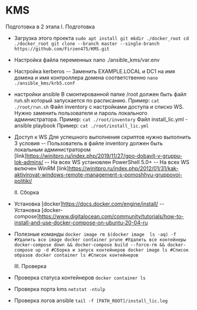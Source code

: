 # KMS
Подготовка в 2 этапа
  I. Подготовка
- Загрузка этого проекта
`sudo apt install git
mkdir ./docker_root
cd ./docker_root
git clone --branch master --single-branch https://github.com/Firzen475/KMS.git`
- Настройка файла переменных 
nano ./ansible_kms/var.env
- Настройка kerberos
-- Заменить EXAMPLE.LOCAL и DC1 на имя домена и имя контроллера домена соответственно
`nano ./ansible_kms/krb5.conf`
- настройки ansible
В смонтированной папке /root должен быть файл run.sh который запускается по расписанию. 
Пример:
`cat ./root/run.sh`
Файл inventory с настройками доступа и списко WS. Нужно заменить пользователя и пароль локального администратора.
Пример:
`cat ./root/inventory`
Файл install_lic.yml - ansible playbook
Пример:
`cat ./root/install_lic.yml`

- Доступ к WS
Для успешного выполнения скриптов нужно выполнить 3 условия
-- Пользователь в файле inventory должен быть локальным администратором [link]https://winitpro.ru/index.php/2019/11/27/gpo-dobavit-v-gruppu-lok-admins/
-- На всех WS установлен PowerShell 5.0+
-- На всех WS включен WinRM [link]https://winitpro.ru/index.php/2012/01/31/kak-aktivirovat-windows-remote-management-s-pomoshhyu-gruppovoj-politiki/

  II. Сборка 
- Установка [docker]https://docs.docker.com/engine/install/
-- Установка [docker-compose]https://www.digitalocean.com/community/tutorials/how-to-install-and-use-docker-compose-on-ubuntu-20-04-ru
- Полезные команды
`docker image rm $(docker image  ls -aq) -f #Удалить все image
docker container prune #Удалить все контейнеры
docker-compose down && docker-compose build --force-rm && docker-compose up -d #Сборка и запуск контейнеров
docker image ls #Список образов
docker container ls #Список контейнеров`

  III. Проверка
- Проверка статуса контейнеров
`docker container ls` 
- Проверка порта kms
`netstat -ntulp`
- Проверка логов ansible
`tail -f [PATH_ROOT]/install_lic.log`
